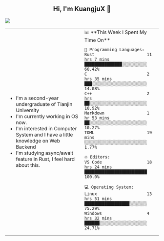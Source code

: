 <h2 align="center"> Hi, I'm KuangjuX 👋 </h2>
<p><img src="https://w.wallhaven.cc/full/nz/wallhaven-nz1e8j.jpg"></p>
<table>
    <tr>
        <td valign="center" width="50%">
            <ul>
                <li>I'm a second-year undergraduate of Tianjin University</li>
                <li>I'm currently working in OS now.</li>
                <li>I'm interested in Computer System and I have a little knowledge on Web Backend</li>
                <li>I'm studying async/await feature in Rust, I feel hard about this.</li>
            </ul>
        </td>
       <td valign="top" width="50%">
<!--START_SECTION:waka-->
📊 **This Week I Spent My Time On** 

```text
💬 Programming Languages: 
Rust                     11 hrs 7 mins       ███████████████░░░░░░░░░░   60.42% 
C                        2 hrs 35 mins       ███░░░░░░░░░░░░░░░░░░░░░░   14.08% 
C++                      2 hrs               ██░░░░░░░░░░░░░░░░░░░░░░░   10.92% 
Markdown                 1 hr 53 mins        ██░░░░░░░░░░░░░░░░░░░░░░░   10.27% 
TOML                     19 mins             ░░░░░░░░░░░░░░░░░░░░░░░░░   1.77%

🔥 Editors: 
VS Code                  18 hrs 24 mins      █████████████████████████   100.0%

💻 Operating System: 
Linux                    13 hrs 51 mins      ██████████████████░░░░░░░   75.29% 
Windows                  4 hrs 32 mins       ██████░░░░░░░░░░░░░░░░░░░   24.71%

```


<!--END_SECTION:waka-->
</td></tr>
</table>


